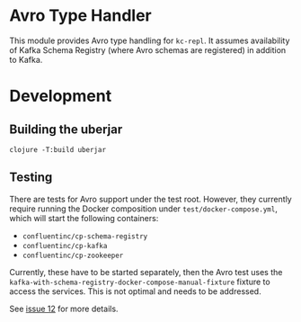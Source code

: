 # Avro Type Handler

This module provides Avro type handling for `kc-repl`.  It assumes availability of Kafka Schema Registry
(where Avro schemas are registered) in addition to Kafka.

# Development

## Building the uberjar
```shell
clojure -T:build uberjar
```

## Testing

There are tests for Avro support under the test root.  However,
they currently require running the Docker composition
under `test/docker-compose.yml`, which will start the following
containers:

- `confluentinc/cp-schema-registry`
- `confluentinc/cp-kafka`
- `confluentinc/cp-zookeeper`

Currently, these have to be started separately, then the Avro
test uses the `kafka-with-schema-registry-docker-compose-manual-fixture`
fixture to access the services.  This is not optimal and needs to be
addressed.

See [issue 12](https://github.com/jeff303/kc-repl/issues/12) for more details.
